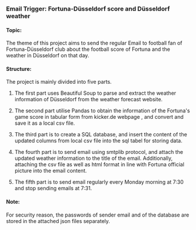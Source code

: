 ### Email Trigger: Fortuna-Düsseldorf score and Düsseldorf weather

####  Topic: 
The theme of this project aims to send the regular Email to football fan of Fortuna-Düsseldorf club about the football score of Fortuna and the weather in Düsseldorf on that day.

####  Structure: 
The project is mainly divided into five parts.

1. The first part uses Beautiful Soup to parse and extract the weather information of Düsseldorf from the weather forecast website.

2. The second part utilise Pandas to obtain the information of the Fortuna's game score in tabular form from kicker.de webpage , and convert and save it as a local csv file.

3. The third part is to create a SQL database, and insert the content of the updated columns from local csv file into the sql tabel for storing data.

4. The fourth part is to send email using smtplib protocol, and attach the updated weather information to the title of the email. Additionally, attaching the csv file as well as html format in line with Fortuna official picture into the email content.

5. The fifth part is to send email regularly every Monday morning at 7:30 and stop sending emails at 7:31.

####   Note: 
For security reason, the passwords of sender email and of the database are stored in the attached json files separately.
